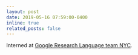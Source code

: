 ```yaml
---
layout: post
date: 2019-05-16 07:59:00-0400
inline: true
related_posts: false
---
```


Interned at [Google Research Language team NYC](https://ai.google/research/teams/language/).
